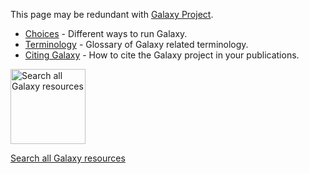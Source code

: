 This page may be redundant with [Galaxy Project](/src/galaxy-project/index.md).

* [Choices](/src/big-picture/choices/index.md) - Different ways to run Galaxy.
* [Terminology](/src/big-picture/terminology/index.md) - Glossary of Galaxy related terminology.
* [Citing Galaxy](/src/citing-galaxy/index.md) - How to cite the Galaxy project in your publications.

<div class='center'>
<a href='http://galaxyproject.org/search'><img src="/src/images/logos/GalaxyWebSearch.png" alt="Search all Galaxy resources" width="120" /></a>

[Search all Galaxy resources](http://galaxyproject.org/search)
</div>

